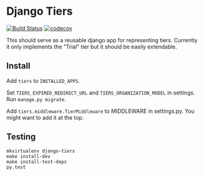 # Django Tiers

[![Build Status](https://travis-ci.org/appsembler/djanogo-tiers.svg?branch=master)](https://travis-ci.org/appsembler/django-tiers)
[![codecov](https://codecov.io/gh/appsembler/django-tiers/branch/master/graph/badge.svg)](https://codecov.io/gh/appsembler/django-tiers)

This should serve as a reusable django app for representing tiers. Currently it only implements the
"Trial" tier but it should be easily extendable.

## Install

Add `tiers` to `INSTALLED_APPS`.

Set `TIERS_EXPIRED_REDIRECT_URL` and `TIERS_ORGANIZATION_MODEL` in settings. Run `manage.py migrate`.

Add `tiers.middleware.TierMiddleware` to MIDDLEWARE in settings.py.
You might want to add it at the top.

## Testing

    mkvirtualenv django-tiers
    make install-dev
    make install-test-deps
    py.test

